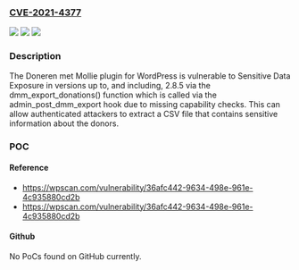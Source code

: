 ### [CVE-2021-4377](https://cve.mitre.org/cgi-bin/cvename.cgi?name=CVE-2021-4377)
![](https://img.shields.io/static/v1?label=Product&message=Doneren%20met%20Mollie&color=blue)
![](https://img.shields.io/static/v1?label=Version&message=*%3C%3D%202.8.4%20&color=brighgreen)
![](https://img.shields.io/static/v1?label=Vulnerability&message=CWE-200%20Information%20Exposure&color=brighgreen)

### Description

The Doneren met Mollie plugin for WordPress is vulnerable to Sensitive Data Exposure in versions up to, and including, 2.8.5 via the dmm_export_donations() function which is called via the admin_post_dmm_export hook due to missing capability checks. This can allow authenticated attackers to extract a CSV file that contains sensitive information about the donors.

### POC

#### Reference
- https://wpscan.com/vulnerability/36afc442-9634-498e-961e-4c935880cd2b
- https://wpscan.com/vulnerability/36afc442-9634-498e-961e-4c935880cd2b

#### Github
No PoCs found on GitHub currently.

